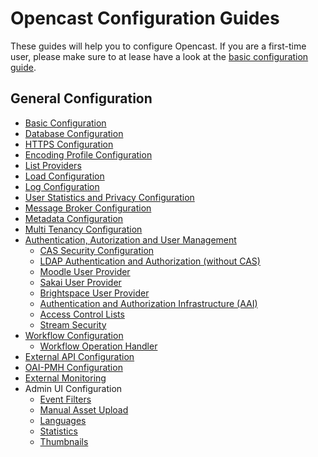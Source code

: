 Opencast Configuration Guides
=============================

These guides will help you to configure Opencast. If you are a first-time user, please make sure to at lease have a look
at the [basic configuration guide](basic.md).


General Configuration
---------------------

- [Basic Configuration](basic.md)
- [Database Configuration](database.md)
- [HTTPS Configuration](https/index.md)
- [Encoding Profile Configuration](encoding.md)
- [List Providers](listproviders.md)
- [Load Configuration](load.md)
- [Log Configuration](log.md)
- [User Statistics and Privacy Configuration](user-statistics.and.privacy.md)
- [Message Broker Configuration](message-broker.md)
- [Metadata Configuration](metadata.md)
- [Multi Tenancy Configuration](multi.tenancy.md)
- [Authentication, Autorization and User Management](security.md)
    - [CAS Security Configuration](security.cas.md)
    - [LDAP Authentication and Authorization (without CAS)](security.ldap.md)
    - [Moodle User Provider](security.user.moodle.md)
    - [Sakai User Provider](security.user.sakai.md)
    - [Brightspace User Provider](security.user.brightspace.md)
    - [Authentication and Authorization Infrastructure (AAI)](security.aai.md)
    - [Access Control Lists](acl.md)
    - [Stream Security](stream-security.md)
- [Workflow Configuration](workflow.md)
    - [Workflow Operation Handler](../workflowoperationhandlers/index.md)
- [External API Configuration](external-api.md)
- [OAI-PMH Configuration](oaipmh.md)
- [External Monitoring](monitoring.md)
- Admin UI Configuration
    - [Event Filters](admin-ui/event-filters.md)
    - [Manual Asset Upload](admin-ui/asset-upload.md)
    - [Languages](admin-ui/languages.md)
    - [Statistics](admin-ui/statistics.md)
    - [Thumbnails](admin-ui/thumbnails.md)
